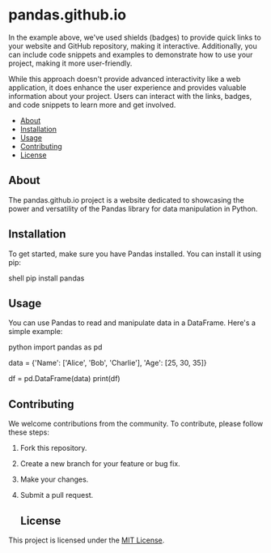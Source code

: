 # pandas.github.io

In the example above, we've used shields (badges) to provide quick links to your website and GitHub repository, making it interactive. Additionally, you can include code snippets and examples to demonstrate how to use your project, making it more user-friendly.

While this approach doesn't provide advanced interactivity like a web application, it does enhance the user experience and provides valuable information about your project. Users can interact with the links, badges, and code snippets to learn more and get involved.


- [About](#about)
- [Installation](#installation)
- [Usage](#usage)
- [Contributing](#contributing)
- [License](#license)

## About

The pandas.github.io project is a website dedicated to showcasing the power and versatility of the Pandas library for data manipulation in Python.
## Installation

To get started, make sure you have Pandas installed. You can install it using pip:

shell
pip install pandas
## Usage

You can use Pandas to read and manipulate data in a DataFrame. Here's a simple example:

python
import pandas as pd

data = {'Name': ['Alice', 'Bob', 'Charlie'],
        'Age': [25, 30, 35]}

df = pd.DataFrame(data)
print(df)
## Contributing

We welcome contributions from the community. To contribute, please follow these steps:

1. Fork this repository.
2. Create a new branch for your feature or bug fix.
3. Make your changes.
4. Submit a pull request.

   ## License

This project is licensed under the [MIT License](LICENSE).

